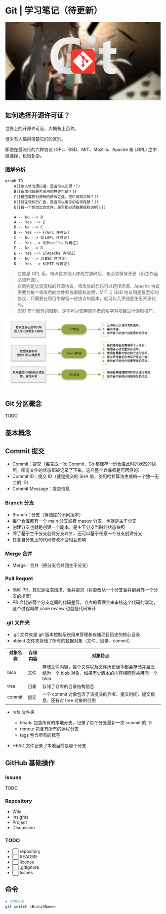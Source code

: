 # Git | 学习笔记（待更新）

![Git.webp](./Git-学习笔记/Git.webp)

## 如何选择开源许可证？

世界上的开源许可证，大概有上百种。

很少有人搞得清楚它们的区别。

即使在最流行的六种协议 (GPL、BSD、MIT、Mozilla、Apache 和 LGPL) 之中做选择，也很复杂。

### 图解分析

```mermaid
graph TD
    A([他人修改源码后，是否可以闭源？])
    B([新增代码是否采用同样许可证？])
    C([是否需要对源码的修改之处，提供说明文档？])
    D([衍生软件的广告，是否可以用你的名字促销？])
    E([每一个修改过的文件，是否都必须放置版权说明？])

    A -- No --> B
    A -- Yes --> E
    B -- No --> C
    B -- Yes --> F[GPL 许可证]
    C -- No --> G[LGPL 许可证]
    C -- Yes --> H[Mozilla 许可证]
    E -- No --> D
    E -- Yes --> I[Apache 许可证]
    D -- No --> J[BSD 许可证]
    D -- Yes --> K[MIT 许可证]
```

> 左侧是 GPL 系，特点是其他人修改完源码后，也必须保持开源（衍生作品必须开源）。  
> 右侧则是比较宽松的开源协议，修改后的代码可以选择闭源，Apache 协议需要为每个修改后的文件都放置版权说明，MIT 与 BSD 协议则是最宽松的协议，只需要在项目中保留一份协议的副本，就可以几乎随意使用开源代码。  
> BSD 有个额外的限制，是不可以使用原作者的名字对项目进行促销推广。

![Git-学习笔记](./Git-学习笔记/Git-学习笔记-1.png)

## Git 分区概念

TODO

## 基本概念

## Commit 提交

- Commit：提交（每完成一次 Commit，Git 都保存一份仓库此时的状态的快照，所有文件的状态都被记录了下来，这样整个仓库都是可回溯的）
- Commit ID：提交 ID（就是提交的 SHA 值，使用哈希算法生成的一个独一无二的 ID）
- Commit Message：提交信息

### Branch 分支

- Branch：分支（存储库的不同版本）
- 每个仓库都有一个 main 分支或者 master 分支，也就是主干分支
- 创建分支也就是创建一个副本，是主干分支当时的状态快照
- 除了基于主干分支创建分支以外，还可以基于任意一个分支创建分支
- 在各自分支上的代码修改不会相互影响

### Merge 合并

- Merge：合并（把分支合并回主干分支）

### Pull Requet

- 简称 PR，意思是拉取请求、合并请求（将更改从一个分支合并到另外一个分支的提案）
- PR 会比较两个分支之间的代码差异，仓库的管理会来审核这个代码的改动，这个过程叫做 code review 也就是代码审计

### .git 文件夹

- .git 文件夹是 git 版本控制系统用来管理和存储项目历史的核心目录
- object 文件夹存储了所有的数据对象（文件、目录、commit）

| 对象名称 | 存储内容 | 对象特点                                                                                                        |
| -------- | -------- | --------------------------------------------------------------------------------------------------------------- |
| blob     | 文件     | 存储文件内容，每个文件以及文件历史版本都会存储并且压缩为一个 blob 对象，如果历史版本的内容相同则共用同一个 blob |
| tree     | 目录     | 存储了仓库的目录结构信息                                                                                        |
| commit   | 提交     | 一个 commit 对象包含了该提交的作者、提交时间、提交信息、还有对 tree 对象的引用                                  |

- refs 文件夹
  - heads 包含所有的本地分支，记录了每个分支最新一次 commit 的 ID
  - remote 包含有所有的远程分支
  - tags 包含所有的标签

- HEAD 文件记录了本地当前是哪个分支

## GitHub 基础操作

### Issues

TODO

### Repository

- Wiki
- Insights
- Project
- Discussion

### TODO

- ⬜ repository
- ⬜ README
- ⬜ license
- ⬜ .gitignore
- ⬜ Issues

## 命令

```bash
# 切换分支
git switch <BranchName>
```
